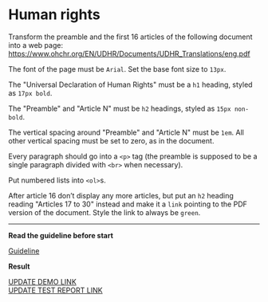 # Human rights

Transform the preamble and the first 16 articles of the following document into 
a web page: https://www.ohchr.org/EN/UDHR/Documents/UDHR_Translations/eng.pdf

The font of the page must be `Arial`. Set the base font size to `13px`.

The "Universal Declaration of Human Rights" must be a `h1` heading, styled as 
`17px bold`.

The "Preamble" and "Article N" must be `h2` headings, styled as `15px non-bold`.

The vertical spacing around "Preamble" and "Article N" must be `1em`. All other 
vertical spacing must be set to zero, as in the document.

Every paragraph should go into a `<p>` tag (the preamble is supposed to be a 
single paragraph divided with `<br>` when necessary).

Put numbered lists into `<ol>`s.

After article 16 don’t display any more articles, but put an `h2` heading reading 
"Articles 17 to 30" instead and make it a `link` pointing to the PDF version of 
the document. Style the link to always be `green`.

---
**Read the guideline before start**

[Guideline](https://github.com/mate-academy/layout_task-guideline/blob/master/README.md)

**Result**

[UPDATE DEMO LINK](https://<your_account>.github.io/<repo_name>/) <br>
[UPDATE TEST REPORT LINK](https://<your_account>.github.io/<repo_name>/report/html_report/)
